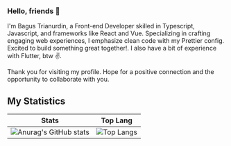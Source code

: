 ### Hello, friends 👋

I'm Bagus Trianurdin, a Front-end Developer skilled in Typescript, Javascript, and frameworks like React and Vue. Specializing in crafting engaging web experiences, I emphasize clean code with my Prettier config. Excited to build something great together!. I also have a bit of experience with Flutter, btw ✌️.

Thank you for visiting my profile. Hope for a positive connection and the opportunity to collaborate with you.

## My Statistics

| Stats | Top Lang |
| ----- | -------- |
| ![Anurag's GitHub stats](https://github-readme-stats.vercel.app/api?username=btrianurdin&show_icons=true&theme=radical) | ![Top Langs](https://github-readme-stats.vercel.app/api/top-langs/?username=btrianurdin&size_weight=0.5&count_weight=0.5&layout=compact) |
<!--
**btrianurdin/btrianurdin** is a ✨ _special_ ✨ repository because its `README.md` (this file) appears on your GitHub profile.

Here are some ideas to get you started:

- 🔭 I’m currently working on ...
- 🌱 I’m currently learning ...
- 👯 I’m looking to collaborate on ...
- 🤔 I’m looking for help with ...
- 💬 Ask me about ...
- 📫 How to reach me: ...
- 😄 Pronouns: ...
- ⚡ Fun fact: ...
-->
